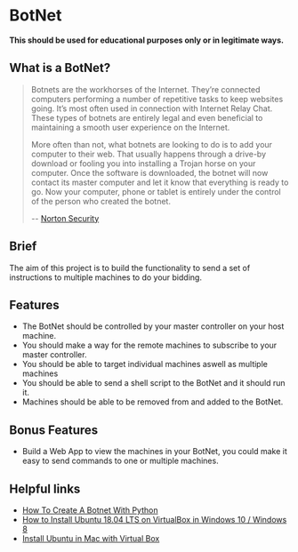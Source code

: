 # BotNet

**This should be used for educational purposes only or in legitimate ways.**

## What is a BotNet?

> Botnets are the workhorses of the Internet. They’re connected computers performing a number of repetitive tasks to keep websites going. It’s most often used in connection with Internet Relay Chat. These types of botnets are entirely legal and even beneficial to maintaining a smooth user experience on the Internet.
>
> More often than not, what botnets are looking to do is to add your computer to their web. That usually happens through a drive-by download or fooling you into installing a Trojan horse on your computer. Once the software is downloaded, the botnet will now contact its master computer and let it know that everything is ready to go. Now your computer, phone or tablet is entirely under the control of the person who created the botnet.
>
> -- [Norton Security](https://au.norton.com/internetsecurity-malware-what-is-a-botnet.html)

## Brief

The aim of this project is to build the  functionality to send a set of instructions to multiple machines to do your bidding.

## Features

- The BotNet should be controlled by your master controller on your host machine.
- You should make a way for the remote machines to subscribe to your master controller.
- You should be able to target individual machines aswell as multiple machines
- You should be able to send a shell script to the BotNet and it should run it.
- Machines should be able to be removed from and added to the BotNet.

## Bonus Features

- Build a Web App to view the machines in your BotNet, you could make it easy to send commands to one or multiple machines.

## Helpful links

- [How To Create A Botnet With Python](https://www.youtube.com/watch?v=eSPLRuOezGc&t=614s)
- [How to Install Ubuntu 18.04 LTS on VirtualBox in Windows 10 / Windows 8](https://www.youtube.com/watch?v=QbmRXJJKsvs)
- [Install Ubuntu in Mac with Virtual Box](https://www.youtube.com/watch?v=4SbTXqPk_1Y)
